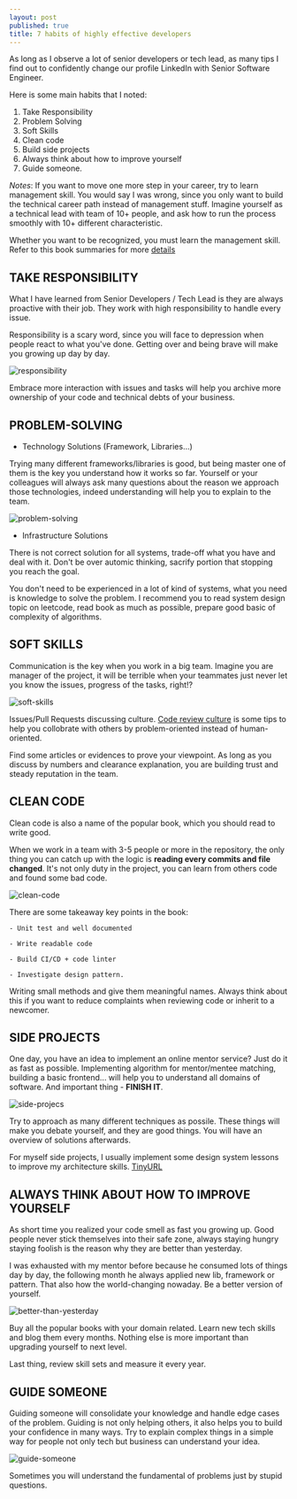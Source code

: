 ```yaml
---
layout: post
published: true
title: 7 habits of highly effective developers
---
```


As long as I observe a lot of senior developers or tech lead, as many tips I find out to confidently change our profile LinkedIn with Senior Software Engineer.

Here is some main habits that I noted:

1. Take Responsibility
2. Problem Solving
3. Soft Skills
4. Clean code
5. Build side projects
6. Always think about how to improve yourself
7. Guide someone.

*Notes*: If you want to move one more step in your career, try to learn management skill. You would say I was wrong, since you only want to build the technical career path instead of management stuff. Imagine yourself as a technical lead with team of 10+ people, and ask how to run the process smoothly with 10+ different characteristic. 

Whether you want to be recognized, you must learn the management skill. Refer to this book summaries for more [details](https://github.com/zalopay-oss/effective-engineer)

## **TAKE RESPONSIBILITY**

  What I have learned from Senior Developers / Tech Lead is they are always proactive with their job. They work with high responsibility to handle every issue.

  Responsibility is a scary word, since you will face to depression when people react to what you've done. Getting over and being brave will make you growing up day by day.

![responsibility](https://www.corporatecomplianceinsights.com/wp-content/uploads/2019/07/responsibility.jpg)

  Embrace more interaction with issues and tasks will help you archive more ownership of your code and technical debts of your business. 

## **PROBLEM-SOLVING**


  - Technology Solutions (Framework, Libraries...)

  Trying many different frameworks/libraries is good, but being master one of them is the key you understand how it works so far. Yourself or your colleagues will always ask many questions about the reason we approach those technologies, indeed understanding will help you to explain to the team.

![problem-solving](https://www.kepner-tregoe.com/default/assets/Image/bigstock--169315196%20%5BConverted%5D-01.jpg)

  - Infrastructure Solutions

  There is not correct solution for all systems, trade-off what you have and deal with it. Don't be over automic thinking, sacrify portion that stopping you reach the goal.

  You don't need to be experienced in a lot of kind of systems, what you need is knowledge to solve the problem. I recommend you to read system design topic on leetcode, read book as much as possible, prepare good basic of complexity of algorithms.

  
## **SOFT SKILLS**

  Communication is the key when you work in a big team. Imagine you are manager of the project, it will be terrible when your teammates just never let you know the issues, progress of the tasks, right!?

![soft-skills](https://blogin.co/uploads/images/goal-oriented-communication-team.jpg)

  Issues/Pull Requests discussing culture. [Code review culture](https://www.pullrequest.com/blog/5-steps-to-an-effective-code-review-culture/) is some tips to help you collobrate with others by problem-oriented instead of human-oriented.

  Find some articles or evidences to prove your viewpoint. As long as you discuss by numbers and clearance explanation, you are building trust and steady reputation in the team.


## **CLEAN CODE**

  Clean code is also a name of the popular book, which you should read to write good.

  When we work in a team with 3-5 people or more in the repository, the only thing you can catch up with the logic is **reading every commits and file changed**. It's not only duty in the project, you can learn from others code and found some bad code.

![clean-code](https://www.wlion.com/wp-content/uploads/2017/04/CleanCode.jpg)

  There are some takeaway key points in the book:

    - Unit test and well documented

    - Write readable code

    - Build CI/CD + code linter

    - Investigate design pattern.

  Writing small methods and give them meaningful names. Always think about this if you want to reduce complaints when reviewing code or inherit to a newcomer.

## **SIDE PROJECTS**

  One day, you have an idea to implement an online mentor service? Just do it as fast as possible. Implementing algorithm for mentor/mentee matching, building a basic frontend... will help you to understand all domains of software. And important thing - **FINISH IT**.

![side-projecs](https://external-preview.redd.it/6fqauWjEOUv3KMNxrYSP_wE3CIUuT4yxYpuq2Z9zD3k.jpg?auto=webp&s=9428720bfb0749c577c1e73c6d9083c5fbff040e)

  Try to approach as many different techniques as possile. These things will make you debate yourself, and they are good things. You will have an overview of solutions afterwards.

  For myself side projects, I usually implement some design system lessons to improve my architecture skills. [TinyURL](https://github.com/thinhlvv/tinyurl) 

## **ALWAYS THINK ABOUT HOW TO IMPROVE YOURSELF**

  As short time you realized your code smell as fast you growing up. Good people never stick themselves into their safe zone, always staying hungry staying foolish is the reason why they are better than yesterday.

  I was exhausted with my mentor before because he consumed lots of things day by day, the following month he always applied new lib, framework or pattern. That also how the world-changing nowaday. Be a better version of yourself.

![better-than-yesterday](https://www.theplrstore.com/wp-content/uploads/2019/08/1-percent-better-everyday-ebook-and-videos-mrr.jpg)

  Buy all the popular books with your domain related. Learn new tech skills and blog them every months. Nothing else is more important than upgrading yourself to next level.

  Last thing, review skill sets and measure it every year.


## **GUIDE SOMEONE**

  Guiding someone will consolidate your knowledge and handle edge cases of the problem. Guiding is not only helping others, it also helps you to build your confidence in many ways. Try to explain complex things in a simple way for people not only tech but business can understand your idea.

![guide-someone](https://helen8thomson.files.wordpress.com/2011/11/cartoonblog.jpg)

  Sometimes you will understand the fundamental of problems just by stupid questions.

